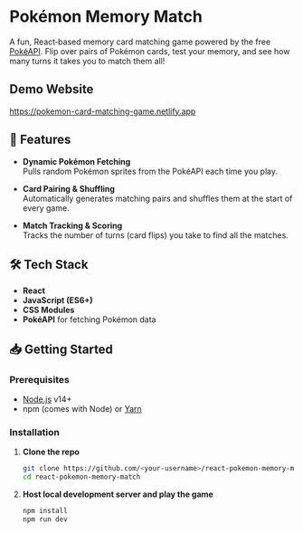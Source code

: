# Pokémon Memory Match

A fun, React‑based memory card matching game powered by the free [PokéAPI](https://pokeapi.co/). Flip over pairs of Pokémon cards, test your memory, and see how many turns it takes you to match them all!

## Demo Website

https://pokemon-card-matching-game.netlify.app

## 🚀 Features

- **Dynamic Pokémon Fetching**  
  Pulls random Pokémon sprites from the PokéAPI each time you play.

- **Card Pairing & Shuffling**  
  Automatically generates matching pairs and shuffles them at the start of every game.

- **Match Tracking & Scoring**  
  Tracks the number of turns (card flips) you take to find all the matches.

## 🛠️ Tech Stack

- **React**
- **JavaScript (ES6+)**
- **CSS Modules**
- **PokéAPI** for fetching Pokémon data

## 📥 Getting Started

### Prerequisites

- [Node.js](https://nodejs.org/) v14+
- npm (comes with Node) or [Yarn](https://yarnpkg.com/)

### Installation

1. **Clone the repo**
   ```bash
   git clone https://github.com/<your‑username>/react-pokemon-memory-match.git
   cd react-pokemon-memory-match
   ```
2. **Host local development server and play the game**
   ```bash
   npm install
   npm run dev
   ```

